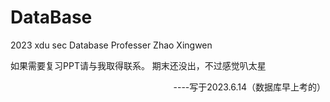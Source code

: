 # DataBase
2023 xdu sec Database Professer Zhao Xingwen 

如果需要复习PPT请与我取得联系。
期末还没出，不过感觉叭太星                   
<p align="right" >  ----写于2023.6.14（数据库早上考的）</p>
